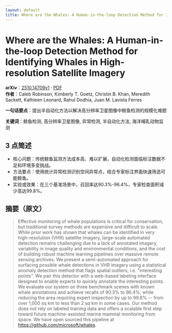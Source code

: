 ```yaml
---
layout: default
title: Where are the Whales: A Human-in-the-loop Detection Method for Identifying Whales in High-resolution Satellite Imagery
---
```


# Where are the Whales: A Human-in-the-loop Detection Method for Identifying Whales in High-resolution Satellite Imagery
**arXiv**：[2510.14709v1](https://arxiv.org/abs/2510.14709) · [PDF](https://arxiv.org/pdf/2510.14709.pdf)  
**作者**：Caleb Robinson, Kimberly T. Goetz, Christin B. Khan, Meredith Sackett, Kathleen Leonard, Rahul Dodhia, Juan M. Lavista Ferres  

**一句话要点**：提出半自动化方法以解决高分辨率卫星图像中鲸鱼检测的规模化难题

**关键词**：鲸鱼检测, 高分辨率卫星图像, 异常检测, 半自动化方法, 海洋哺乳动物监测

## 3 点简述
- 核心问题：传统鲸鱼监测方法成本高、难以扩展，自动化检测面临标注数据不足和环境多变挑战。
- 方法要点：使用统计异常检测识别空间异常点，结合专家标注界面快速筛选可能鲸鱼。
- 实验或效果：在三个基准场景中，召回率达90.3%-96.4%，专家检查面积减少高达99.8%。

## 摘要（原文）

> Effective monitoring of whale populations is critical for conservation, but
> traditional survey methods are expensive and difficult to scale. While prior
> work has shown that whales can be identified in very high-resolution (VHR)
> satellite imagery, large-scale automated detection remains challenging due to a
> lack of annotated imagery, variability in image quality and environmental
> conditions, and the cost of building robust machine learning pipelines over
> massive remote sensing archives. We present a semi-automated approach for
> surfacing possible whale detections in VHR imagery using a statistical anomaly
> detection method that flags spatial outliers, i.e. "interesting points". We
> pair this detector with a web-based labeling interface designed to enable
> experts to quickly annotate the interesting points. We evaluate our system on
> three benchmark scenes with known whale annotations and achieve recalls of
> 90.3% to 96.4%, while reducing the area requiring expert inspection by up to
> 99.8% -- from over 1,000 sq km to less than 2 sq km in some cases. Our method
> does not rely on labeled training data and offers a scalable first step toward
> future machine-assisted marine mammal monitoring from space. We have open
> sourced this pipeline at https://github.com/microsoft/whales.

